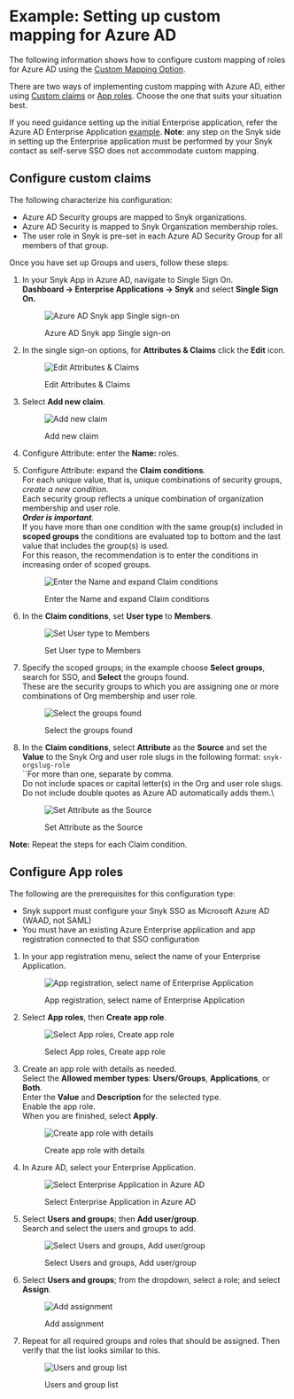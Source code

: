 # Example: Setting up custom mapping for Azure AD

The following information shows how to configure custom mapping of roles for Azure AD using the [Custom Mapping Option](./).

There are two ways of implementing custom mapping with Azure AD, either using [Custom claims](example-setting-up-custom-mapping-for-azure-ad.md#configuration) or [App roles](example-setting-up-custom-mapping-for-azure-ad.md#configuration-app-roles). Choose the one that suits your situation best.

If you need guidance setting up the initial Enterprise application, refer the Azure AD Enterprise Application [example](../self-serve-single-sign-on-sso/example-azure-ad-enterprise-application.md). **Note**: any step on the Snyk side in setting up the Enterprise application must be performed by your Snyk contact as self-serve SSO does not accommodate custom mapping.

## Configure custom claims

The following characterize his configuration:

* Azure AD Security groups are mapped to Snyk organizations.
* Azure AD Security is mapped to Snyk Organization membership roles.
* The user role in Snyk is pre-set in each Azure AD Security Group for all members of that group.

Once you have set up Groups and users, follow these steps:

1.  In your Snyk App in Azure AD, navigate to Single Sign On.\
    **Dashboard -> Enterprise Applications -> Snyk** and select **Single Sign On.**

    <figure><img src="../../../../.gitbook/assets/Screen Shot 2022-06-08 at 8.22.43 AM.png" alt="Azure AD Snyk app Single sign-on"><figcaption><p>Azure AD Snyk app Single sign-on</p></figcaption></figure>
2.  In the single sign-on options, for **Attributes & Claims** click the **Edit** icon.

    <figure><img src="../../../../.gitbook/assets/Screen Shot 2022-06-08 at 8.26.20 AM.png" alt="Edit Attributes &#x26; Claims"><figcaption><p>Edit Attributes &#x26; Claims</p></figcaption></figure>
3.  Select **Add new claim**.

    <figure><img src="../../../../.gitbook/assets/Screen Shot 2022-06-08 at 8.28.37 AM.png" alt="Add new claim"><figcaption><p>Add new claim</p></figcaption></figure>
4. Configure Attribute: enter the **Name:** roles.
5.  Configure Attribute: expand the **Claim conditions**.\
    For each unique value, that is, unique combinations of security groups, _create a new condition_.\
    Each security group reflects a unique combination of organization membership and user role.\
    _**Order is important**._\
    If you have more than one condition with the same group(s) included in **scoped groups** the conditions are evaluated top to bottom and the last value that includes the group(s) is used.\
    For this reason, the recommendation is to enter the conditions in increasing order of scoped groups.

    <figure><img src="../../../../.gitbook/assets/Screen Shot 2022-06-08 at 8.32.50 AM (1).png" alt="Enter the Name and expand Claim conditions"><figcaption><p>Enter the Name and expand Claim conditions</p></figcaption></figure>
6.  In the **Claim conditions**, set **User type** to **Members**.

    <figure><img src="../../../../.gitbook/assets/Screen Shot 2022-06-08 at 9.19.38 AM.png" alt="Set User type to Members"><figcaption><p>Set User type to Members</p></figcaption></figure>
7.  Specify the scoped groups; in the example choose **Select groups**, search for SSO, and **Select** the groups found.\
    These are the security groups to which you are assigning one or more combinations of Org membership and user role.

    <figure><img src="../../../../.gitbook/assets/select groups.png" alt="Select the groups found"><figcaption><p>Select the groups found</p></figcaption></figure>
8.  In the **Claim conditions**, select **Attribute** as the **Source** and set the **Value** to the Snyk Org and user role slugs in the following format: `snyk-orgslug-role`\
    \`\`For more than one, separate by comma.\
    Do not include spaces or capital letter(s) in the Org and user role slugs.\
    Do not include double quotes as Azure AD automatically adds them.\\

    <figure><img src="../../../../.gitbook/assets/Screen Shot 2022-06-08 at 9.20.22 AM.png" alt="Set Attribute as the Source"><figcaption><p>Set Attribute as the Source</p></figcaption></figure>

**Note:** Repeat the steps for each Claim condition.

## Configure App roles

The following are the prerequisites for this configuration type:

* Snyk support must configure your Snyk SSO as Microsoft Azure AD (WAAD, not SAML)
* You must have an existing Azure Enterprise application and app registration connected to that SSO configuration

1.  In your app registration menu, select the name of your Enterprise Application.

    <figure><img src="../../../../.gitbook/assets/image (5).png" alt="App registration, select name of Enterprise Application"><figcaption><p>App registration, select name of Enterprise Application</p></figcaption></figure>
2.  Select **App roles**, then **Create app role**.

    <figure><img src="../../../../.gitbook/assets/image (1).png" alt="Select App roles, Create app role"><figcaption><p>Select App roles, Create app role</p></figcaption></figure>
3.  Create an app role with details as needed.\
    Select the **Allowed member types**: **Users/Groups**, **Applications**, or **Both**.\
    Enter the **Value** and **Description** for the selected type.\
    Enable the app role.\
    When you are finished, select **Apply**.

    <figure><img src="../../../../.gitbook/assets/image (2).png" alt="Create app role with details"><figcaption><p>Create app role with details</p></figcaption></figure>
4.  In Azure AD, select your Enterprise Application.

    <figure><img src="../../../../.gitbook/assets/image (3) (2) (1).png" alt="Select Enterprise Application in Azure AD"><figcaption><p>Select Enterprise Application in Azure AD</p></figcaption></figure>
5.  Select **Users and groups**; then **Add user/group**.\
    Search and select the users and groups to add.

    <figure><img src="../../../../.gitbook/assets/image (4).png" alt="Select Users and groups, Add user/group"><figcaption><p>Select Users and groups, Add user/group</p></figcaption></figure>
6.  Select **Users and groups**; from the dropdown, select a role; and select **Assign**.

    <figure><img src="../../../../.gitbook/assets/image (5) (1).png" alt="Add assignment"><figcaption><p>Add assignment</p></figcaption></figure>
7.  Repeat for all required groups and roles that should be assigned. Then verify that the list looks similar to this.

    <figure><img src="../../../../.gitbook/assets/image (6) (1) (1).png" alt="Users and group list"><figcaption><p>Users and group list</p></figcaption></figure>
